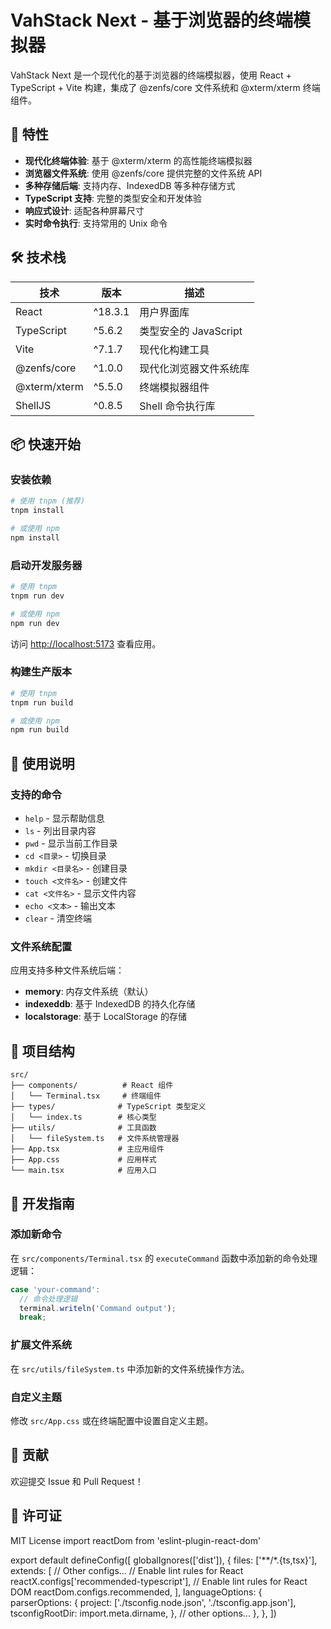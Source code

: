 # VahStack Next - 基于浏览器的终端模拟器

VahStack Next 是一个现代化的基于浏览器的终端模拟器，使用 React + TypeScript + Vite 构建，集成了 @zenfs/core 文件系统和 @xterm/xterm 终端组件。

## 🚀 特性

- **现代化终端体验**: 基于 @xterm/xterm 的高性能终端模拟器
- **浏览器文件系统**: 使用 @zenfs/core 提供完整的文件系统 API
- **多种存储后端**: 支持内存、IndexedDB 等多种存储方式
- **TypeScript 支持**: 完整的类型安全和开发体验
- **响应式设计**: 适配各种屏幕尺寸
- **实时命令执行**: 支持常用的 Unix 命令

## 🛠️ 技术栈

| 技术 | 版本 | 描述 |
|------|------|------|
| React | ^18.3.1 | 用户界面库 |
| TypeScript | ^5.6.2 | 类型安全的 JavaScript |
| Vite | ^7.1.7 | 现代化构建工具 |
| @zenfs/core | ^1.0.0 | 现代化浏览器文件系统库 |
| @xterm/xterm | ^5.5.0 | 终端模拟器组件 |
| ShellJS | ^0.8.5 | Shell 命令执行库 |

## 📦 快速开始

### 安装依赖

```bash
# 使用 tnpm (推荐)
tnpm install

# 或使用 npm
npm install
```

### 启动开发服务器

```bash
# 使用 tnpm
tnpm run dev

# 或使用 npm
npm run dev
```

访问 [http://localhost:5173](http://localhost:5173) 查看应用。

### 构建生产版本

```bash
# 使用 tnpm
tnpm run build

# 或使用 npm
npm run build
```

## 🎯 使用说明

### 支持的命令

- `help` - 显示帮助信息
- `ls` - 列出目录内容
- `pwd` - 显示当前工作目录
- `cd <目录>` - 切换目录
- `mkdir <目录名>` - 创建目录
- `touch <文件名>` - 创建文件
- `cat <文件名>` - 显示文件内容
- `echo <文本>` - 输出文本
- `clear` - 清空终端

### 文件系统配置

应用支持多种文件系统后端：

- **memory**: 内存文件系统（默认）
- **indexeddb**: 基于 IndexedDB 的持久化存储
- **localstorage**: 基于 LocalStorage 的存储

## 📁 项目结构

```
src/
├── components/          # React 组件
│   └── Terminal.tsx     # 终端组件
├── types/              # TypeScript 类型定义
│   └── index.ts        # 核心类型
├── utils/              # 工具函数
│   └── fileSystem.ts   # 文件系统管理器
├── App.tsx             # 主应用组件
├── App.css             # 应用样式
└── main.tsx            # 应用入口
```

## 🔧 开发指南

### 添加新命令

在 `src/components/Terminal.tsx` 的 `executeCommand` 函数中添加新的命令处理逻辑：

```typescript
case 'your-command':
  // 命令处理逻辑
  terminal.writeln('Command output');
  break;
```

### 扩展文件系统

在 `src/utils/fileSystem.ts` 中添加新的文件系统操作方法。

### 自定义主题

修改 `src/App.css` 或在终端配置中设置自定义主题。

## 🤝 贡献

欢迎提交 Issue 和 Pull Request！

## 📄 许可证

MIT License
import reactDom from 'eslint-plugin-react-dom'

export default defineConfig([
  globalIgnores(['dist']),
  {
    files: ['**/*.{ts,tsx}'],
    extends: [
      // Other configs...
      // Enable lint rules for React
      reactX.configs['recommended-typescript'],
      // Enable lint rules for React DOM
      reactDom.configs.recommended,
    ],
    languageOptions: {
      parserOptions: {
        project: ['./tsconfig.node.json', './tsconfig.app.json'],
        tsconfigRootDir: import.meta.dirname,
      },
      // other options...
    },
  },
])
```
